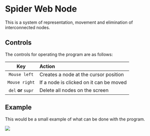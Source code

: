# Spider Web Node

This is a system of representation, movement and elimination of interconnected nodes.

## Controls

The controls for operating the program are as follows:

|         Key         | Action                                  |
| :-----------------: | :-------------------------------------- |
|    `Mouse left`     | Creates a node at the cursor position   |
|    `Mouse right`    | If a node is clicked on it can be moved |
| `del` **or** `supr` | Delete all nodes on the screen          |

## Example

This would be a small example of what can be done with the program.

![](https://raw.githubusercontent.com/javiLeL/spider-web-node/main/.github/vids/vid1.git?raw=true)
